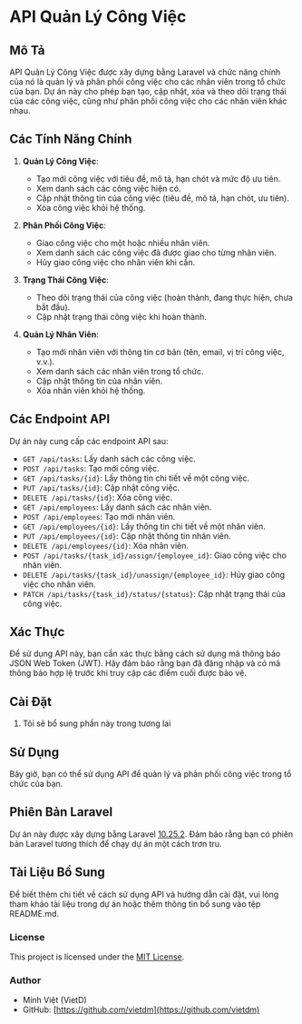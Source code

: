 # API Quản Lý Công Việc

## Mô Tả

API Quản Lý Công Việc được xây dựng bằng Laravel và chức năng chính của nó là quản lý và phân phối công việc cho các nhân viên trong tổ chức của bạn. Dự án này cho phép bạn tạo, cập nhật, xóa và theo dõi trạng thái của các công việc, cũng như phân phối công việc cho các nhân viên khác nhau.

## Các Tính Năng Chính

1. **Quản Lý Công Việc**:
    - Tạo mới công việc với tiêu đề, mô tả, hạn chót và mức độ ưu tiên.
    - Xem danh sách các công việc hiện có.
    - Cập nhật thông tin của công việc (tiêu đề, mô tả, hạn chót, ưu tiên).
    - Xóa công việc khỏi hệ thống.

2. **Phân Phối Công Việc**:
    - Giao công việc cho một hoặc nhiều nhân viên.
    - Xem danh sách các công việc đã được giao cho từng nhân viên.
    - Hủy giao công việc cho nhân viên khi cần.

3. **Trạng Thái Công Việc**:
    - Theo dõi trạng thái của công việc (hoàn thành, đang thực hiện, chưa bắt đầu).
    - Cập nhật trạng thái công việc khi hoàn thành.

4. **Quản Lý Nhân Viên**:
    - Tạo mới nhân viên với thông tin cơ bản (tên, email, vị trí công việc, v.v.).
    - Xem danh sách các nhân viên trong tổ chức.
    - Cập nhật thông tin của nhân viên.
    - Xóa nhân viên khỏi hệ thống.

## Các Endpoint API

Dự án này cung cấp các endpoint API sau:

- `GET /api/tasks`: Lấy danh sách các công việc.
- `POST /api/tasks`: Tạo mới công việc.
- `GET /api/tasks/{id}`: Lấy thông tin chi tiết về một công việc.
- `PUT /api/tasks/{id}`: Cập nhật công việc.
- `DELETE /api/tasks/{id}`: Xóa công việc.
- `GET /api/employees`: Lấy danh sách các nhân viên.
- `POST /api/employees`: Tạo mới nhân viên.
- `GET /api/employees/{id}`: Lấy thông tin chi tiết về một nhân viên.
- `PUT /api/employees/{id}`: Cập nhật thông tin nhân viên.
- `DELETE /api/employees/{id}`: Xóa nhân viên.
- `POST /api/tasks/{task_id}/assign/{employee_id}`: Giao công việc cho nhân viên.
- `DELETE /api/tasks/{task_id}/unassign/{employee_id}`: Hủy giao công việc cho nhân viên.
- `PATCH /api/tasks/{task_id}/status/{status}`: Cập nhật trạng thái của công việc.

## Xác Thực

Để sử dụng API này, bạn cần xác thực bằng cách sử dụng mã thông báo JSON Web Token (JWT). Hãy đảm bảo rằng bạn đã đăng nhập và có mã thông báo hợp lệ trước khi truy cập các điểm cuối được bảo vệ.

## Cài Đặt

1. Tôi sẽ bổ sung phần này trong tương lai

## Sử Dụng

Bây giờ, bạn có thể sử dụng API để quản lý và phân phối công việc trong tổ chức của bạn.

## Phiên Bản Laravel

Dự án này được xây dựng bằng Laravel [10.25.2](https://laravel.com/docs/10.x). Đảm bảo rằng bạn có phiên bản Laravel tương thích để chạy dự án một cách trơn tru.

## Tài Liệu Bổ Sung

Để biết thêm chi tiết về cách sử dụng API và hướng dẫn cài đặt, vui lòng tham khảo tài liệu trong dự án hoặc thêm thông tin bổ sung vào tệp README.md.

### License

This project is licensed under the [MIT License](https://opensource.org/license/mit/).

### Author

- Minh Việt (VietD)
- GitHub: [https://github.com/vietdm](https://github.com/vietdm)
